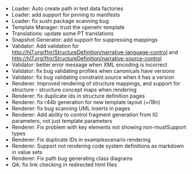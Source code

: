 * Loader: Auto create path in test data factories
* Loader: add support for pinning to manifests
* Loader: fix sushi package scanning bug
* Template Manager: trust the openehr template
* Translations: update some PT translations
* Snapshot Generator: add support for suppressing mappings
* Validator: Add validation for http://hl7.org/fhir/StructureDefinition/narrative-language-control and http://hl7.org/fhir/StructureDefinition/narrative-source-control
* Validator: better error message when XML encoding is incorrect
* Validator: fix bug validating profiles when canonicals have versions
* Validator: fix bug validating constraint.source when it has a version
* Renderer: Improved rendering of structure mappings, and support for structure - structure concept maps when rendering 
* Renderer: fix duplicate ids in structure definition pages
* Renderer: fix r44b generation for new template layout (+i18n)
* Renderer: fix bug scanning UML inserts in pages
* Renderer: Add ability to control fragment generation from IG parameters, not just template parameters
* Renderer: Fix problem with key elements not showing non-mustSupport types
* Renderer: Fix duplicate IDs in examplescenario rendering
* Renderer: Support not rendering code system definitions as markdown in value sets
* Renderer: Fix path bug generating class diagrams
* QA: fix link checking in redirected html files
